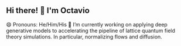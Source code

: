 ## Hi there! 👋 I'm Octavio
😄 Pronouns: He/Him/His
🔭 I’m currently working on applying deep generative models to accelerating the pipeline of lattice quantum field theory simulations. In particular, normalizing flows and diffusion.

<!--
**ovega14/ovega14** is a ✨ _special_ ✨ repository because its `README.md` (this file) appears on your GitHub profile.

Here are some ideas to get you started:


- 🌱 I’m currently learning ...
- 👯 I’m looking to collaborate on ...
- 🤔 I’m looking for help with ...
- 💬 Ask me about ...
- 📫 How to reach me: ...
- ⚡ Fun fact: ...
-->
